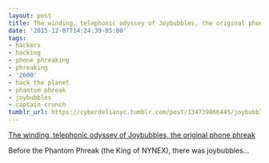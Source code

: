 ```yaml
---
layout: post
title: The winding, telephonic odyssey of Joybubbles, the original phone phreak
date: '2015-12-07T14:24:39-05:00'
tags:
- hackers
- hacking
- phone phreaking
- phreaking
- '2600'
- hack the planet
- phantom phreak
- joybubbles
- captain crunch
tumblr_url: https://cyberdelianyc.tumblr.com/post/134739866445/joybubbles-history-phone-phreak-kernel-mag
---
```

[The winding, telephonic odyssey of Joybubbles, the original phone phreak](http://kernelmag.dailydot.com/issue-sections/features-issue-sections/15184/joybubbles-original-phone-phreak/)  

Before the Phantom Phreak (the King of NYNEX), there was joybubbles…
